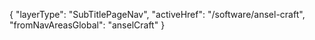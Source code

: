 {
    "layerType": "SubTitlePageNav",
    "activeHref": "/software/ansel-craft",
    "fromNavAreasGlobal": "anselCraft"
}
